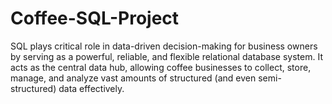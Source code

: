 # Coffee-SQL-Project
SQL plays critical role in data-driven decision-making for business owners by serving as a powerful, reliable, and flexible relational database system. It acts as the central data hub, allowing coffee businesses to collect, store, manage, and analyze vast amounts of structured (and even semi-structured) data effectively.
